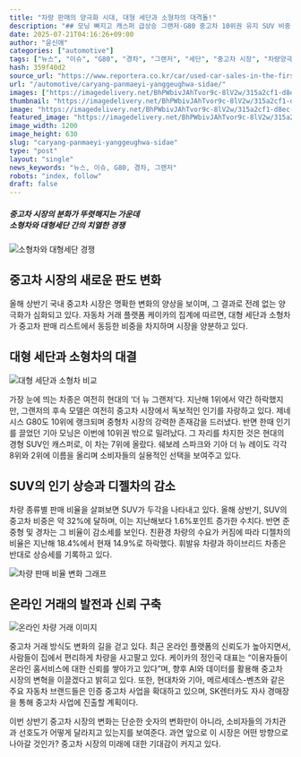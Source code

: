 ```yaml
---
title: "차량 판매의 양극화 시대, 대형 세단과 소형차의 대격돌!"
description: "## 모닝 빠지고 캐스퍼 급상승 그랜저·G80 중고차 10위권 유지 SUV 비중 확대, 디젤은 퇴조 흐름 ..."
date: 2025-07-21T04:16:26+09:00
author: "윤신애"
categories: ["automotive"]
tags: ["뉴스", "이슈", "G80", "경차", "그랜저", "세단", "중고차 시장", "차량양극화전략", "소비자선택지형변화"]
hash: 359f40d2
source_url: "https://www.reportera.co.kr/car/used-car-sales-in-the-first-half-of-the-year/"
url: "/automotive/caryang-panmaeyi-yanggeughwa-sidae/"
images: ["https://imagedelivery.net/BhPWbivJAhTvor9c-8lV2w/315a2cf1-d8ec-4405-8008-e44b4fabb000/public", "https://imagedelivery.net/BhPWbivJAhTvor9c-8lV2w/9cce730e-8cf0-420f-0ee8-31bf1d909200/public", "https://imagedelivery.net/BhPWbivJAhTvor9c-8lV2w/f03bb7fb-e225-429e-d2ca-39fdd7913b00/public", "https://imagedelivery.net/BhPWbivJAhTvor9c-8lV2w/6cf275cc-0371-4310-7b76-4b77f241b500/public"]
thumbnail: "https://imagedelivery.net/BhPWbivJAhTvor9c-8lV2w/315a2cf1-d8ec-4405-8008-e44b4fabb000/public"
image: "https://imagedelivery.net/BhPWbivJAhTvor9c-8lV2w/315a2cf1-d8ec-4405-8008-e44b4fabb000/public"
featured_image: "https://imagedelivery.net/BhPWbivJAhTvor9c-8lV2w/315a2cf1-d8ec-4405-8008-e44b4fabb000/public"
image_width: 1200
image_height: 630
slug: "caryang-panmaeyi-yanggeughwa-sidae"
type: "post"
layout: "single"
news_keywords: "뉴스, 이슈, G80, 경차, 그랜저"
robots: "index, follow"
draft: false
---
```


##### **중고차 시장의 분화가 뚜렷해지는 가운데**<br>**소형차와 대형세단 간의 치열한 경쟁**

![소형차와 대형세단 경쟁](https://imagedelivery.net/BhPWbivJAhTvor9c-8lV2w/6cf275cc-0371-4310-7b76-4b77f241b500/public)


## 중고차 시장의 새로운 판도 변화

올해 상반기 국내 중고차 시장은 명확한 변화의 양상을 보이며, 그 결과로 전례 없는 양극화가 심화되고 있다. 자동차 거래 플랫폼 케이카의 집계에 따르면, 대형 세단과 소형차가 중고차 판매 리스트에서 동등한 비중을 차지하며 시장을 양분하고 있다.

## 대형 세단과 소형차의 대결

![대형 세단과 소형차 비교](https://imagedelivery.net/BhPWbivJAhTvor9c-8lV2w/315a2cf1-d8ec-4405-8008-e44b4fabb000/public)


가장 눈에 띄는 차종은 여전히 현대의 ‘더 뉴 그랜저’다. 지난해 1위에서 약간 하락했지만, 그랜저의 후속 모델은 여전히 중고차 시장에서 독보적인 인기를 자랑하고 있다. 제네시스 G80도 10위에 랭크되며 중형차 시장의 강력한 존재감을 드러냈다. 반면 한때 인기를 끌었던 기아 모닝은 이번에 10위권 밖으로 밀려났다. 그 자리를 차지한 것은 현대의 경형 SUV인 캐스퍼로, 이 차는 7위에 올랐다. 쉐보레 스파크와 기아 더 뉴 레이도 각각 8위와 2위에 이름을 올리며 소비자들의 실용적인 선택을 보여주고 있다.

## SUV의 인기 상승과 디젤차의 감소

차량 종류별 판매 비율을 살펴보면 SUV가 두각을 나타내고 있다. 올해 상반기, SUV의 중고차 비중은 약 32%에 달하며, 이는 지난해보다 1.6%포인트 증가한 수치다. 반면 준중형 및 경차는 그 비율이 감소세를 보인다. 친환경 차량의 수요가 커짐에 따라 디젤차의 비율은 지난해 18.4%에서 현재 14.9%로 하락했다. 휘발유 차량과 하이브리드 차종은 반대로 상승세를 기록하고 있다.

![차량 판매 비율 변화 그래프](https://imagedelivery.net/BhPWbivJAhTvor9c-8lV2w/9cce730e-8cf0-420f-0ee8-31bf1d909200/public)


## 온라인 거래의 발전과 신뢰 구축

![온라인 차량 거래 이미지](https://imagedelivery.net/BhPWbivJAhTvor9c-8lV2w/f03bb7fb-e225-429e-d2ca-39fdd7913b00/public)


중고차 거래 방식도 변화의 길을 걷고 있다. 최근 온라인 플랫폼의 신뢰도가 높아지면서, 사람들이 집에서 편리하게 차량을 사고팔고 있다. 케이카의 정인국 대표는 “이용자들이 온라인 홈서비스에 대한 신뢰를 쌓아가고 있다”며, 향후 AI와 데이터를 활용해 중고차 시장의 변혁을 이끌겠다고 밝히고 있다. 또한, 현대차와 기아, 메르세데스-벤츠와 같은 주요 자동차 브랜드들은 인증 중고차 사업을 확대하고 있으며, SK렌터카도 자사 경매장을 통해 중고차 사업에 진출할 계획이다.

이번 상반기 중고차 시장의 변화는 단순한 숫자의 변화만이 아니라, 소비자들의 가치관과 선호도가 어떻게 달라지고 있는지를 보여준다. 과연 앞으로 이 시장은 어떤 방향으로 나아갈 것인가? 중고차 시장의 미래에 대한 기대감이 커지고 있다.
